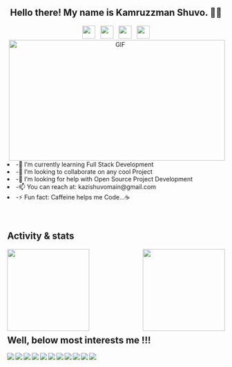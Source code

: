 <h2 align="center">Hello there! My name is Kamruzzman Shuvo. 👋🤓</h2>

<!--
**kazishuvo22/kazishuvo22** is a ✨ _special_ ✨ repository because its `README.md` (this file) appears on your GitHub profile.
-->
<p align='center'>
<a href="https://facebook.com/kshuvo22"><img height="30" src="https://github.com/kazishuvo22/kazishuvo22/blob/master/icon/facebook.png?raw=true"></a>&nbsp;&nbsp;
<a href="https://twitter.com/kazishuvo22"><img height="30" src="https://github.com/kazishuvo22/kazishuvo22/blob/master/icon/twitter.png?raw=true"></a>&nbsp;&nbsp;
<a href="https://instagram.com/kazi__shuvo"><img height="30" src="https://github.com/kazishuvo22/kazishuvo22/blob/master/icon/instagram.jpg?raw=true"></a>&nbsp;&nbsp;
<a href="https://www.linkedin.com/in/kamruzzman-shuvo-60ba30144/"><img height="30" src="https://github.com/kazishuvo22/kazishuvo22/blob/master/icon/linkedin.png?raw=true"></a>

<br>

<img align="right" alt="GIF" src="https://github.com/kazishuvo22/kazishuvo22/blob/master/icon/code.gif?raw=true" width="500" height="280" />
 
<li>-🌱 I’m currently learning Full Stack Development </li>
<li>-👯 I’m looking to collaborate on any cool Project </li>
<li>-🤔 I’m looking for help with Open Source Project Development  </li>
<li>-📫 You can reach at: kazishuvomain@gmail.com </li>
<li>-⚡ Fun fact: Caffeine helps me Code...☕ </li>
<br>
<br>

<h2> Activity & stats </h2>
<img align="left" src="https://github-readme-stats.vercel.app/api?username=kazishuvo22&show_icons=true&theme=tokyonight" height="190" />
<img align="right" src="https://github-readme-stats.vercel.app/api/top-langs/?username=kazishuvo22&layout=compact" height="190" />
<br><br><br><br><br><br><br><br><br><br>

<h2>Well, below most interests me !!!</h2>
<img align="left" src="https://img.shields.io/badge/-C-000000?style=flat&logo=C" />
<img align="left" src="https://img.shields.io/badge/-C++-000000?style=flat&logo=C%2B%2B&logoColor=00599C" />
<img align="left" src="https://img.shields.io/badge/-HTML5-000000?style=flat&logo=HTML5" />
<img align="left" src="https://img.shields.io/badge/-Java-000000?style=flat&logo=Java&logoColor=007396" />
<img align="left" src="https://img.shields.io/badge/-JavaScript-000000?style=flat&logo=javascript" />
<img align="left" src="https://img.shields.io/badge/-Python-000000?style=flat&logo=python" />
<img align="left" src="https://img.shields.io/badge/-TypeScript-000000?style=flat&logo=typescript&logoColor=007ACC" />
<img align="left" src="https://img.shields.io/badge/-SQL-000000?style=flat&logo=MySQL" />
<img align="left" src="https://img.shields.io/badge/-Git-000000?style=flat&logo=git&logoColor=F05032" />
<img align="left" src="https://img.shields.io/badge/-GitHub-000000?style=flat&logo=github&logoColor=FFFFFF" />
<img align="left" src="https://img.shields.io/badge/-Linux-000000?style=flat&logo=linux&logoColor=FCC624" />
